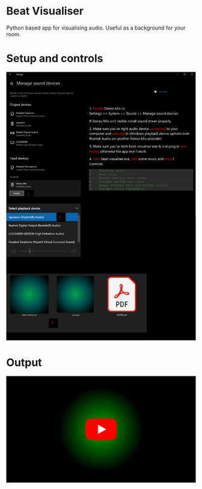 # Beat Visualiser
Python based app for visualising audio. Useful as a background for your room.


# Setup and controls
![CONTROLS](controls.jpg)

# Output
[![IMAGE ALT TEXT HERE](yt-preview.png)](https://www.youtube.com/watch?v=gyfsaFCdTNY)
